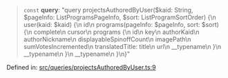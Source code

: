 > `const` **query**: "query projectsAuthoredByUser($kaid: String, $pageInfo: ListProgramsPageInfo, $sort: ListProgramSortOrder) \{\n  user(kaid: $kaid) \{\n    id\n    programs(pageInfo: $pageInfo, sort: $sort) \{\n      complete\n      cursor\n      programs \{\n        id\n        key\n        authorKaid\n        authorNickname\n        displayableSpinoffCount\n        imagePath\n        sumVotesIncremented\n        translatedTitle: title\n        url\n        \_\_typename\n      \}\n      \_\_typename\n    \}\n    \_\_typename\n  \}\n\}"

Defined in: [src/queries/projectsAuthoredByUser.ts:9](https://github.com/bhavjitChauhan/khan-api/blob/67d30ab4498111952301bcaddbef9a132bf75105/src/queries/projectsAuthoredByUser.ts#L9)
